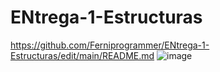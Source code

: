 # ENtrega-1-Estructuras
https://github.com/Ferniprogrammer/ENtrega-1-Estructuras/edit/main/README.md
![image](https://user-images.githubusercontent.com/115074751/216575898-6cb052a2-3765-457f-8787-88585ee60aa3.png)
